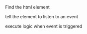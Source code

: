 Find the html element

tell the element to listen to an event

execute logic when event is triggered